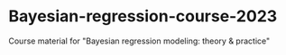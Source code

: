 # Bayesian-regression-course-2023
Course material for "Bayesian regression modeling: theory &amp; practice"

